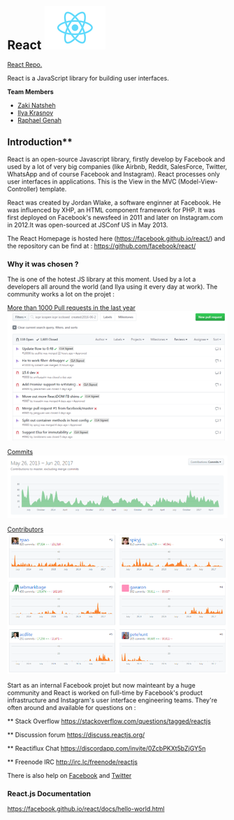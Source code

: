 # React   ![React Icon](React-icon.svg.png) #

[React Repo.](https://github.com/facebook/react "React Repo.")

React is a JavaScript library for building user interfaces.


**Team Members**


- [Zaki Natsheh](https://github.com/ZakiNata "Zaki Natsheh")
-  [Ilya Krasnov](https://github.com/ilyakrasnov "Ilya Krasnov")
-  [Raphael Genah](https://github.com/leahpar47 "Raphael")


## Introduction**

React is an open-source Javascript library, firstly develop by Facebook and used by a lot of very big companies (like Airbnb, Reddit,  SalesForce, Twitter, WhatsApp and of course Facebook and Instagram). React processes only user interfaces in applications. This is the View in the MVC (Model-View-Controller) template.

React was created by Jordan Wlake, a software enginner at Facebook. He was influenced by XHP, an HTML component framework for PHP. It was first deployed on Facebook's newsfeed in 2011 and later on Instagram.com in 2012.It was open-sourced at JSConf US in May 2013. 

The React Homepage is hosted here (https://facebook.github.io/react/) and the repository can be find at :
https://github.com/facebook/react/

### Why it was chosen ?

The is one of the hotest JS library at this moment. Used by a lot a developers all around the world (and Ilya using it every day at work).
The community works a lot on the projet :



[More than 1000 Pull requests in the last year](https://github.com/facebook/react/pulls?utf8=%E2%9C%93&q=is%3Apr%20is%3Aopen%20is%3Apr%20is%3Aclosed%20%20created%3A2016-06-18..2017-12-12%20)
![Pr](pullrequest.png)

[Commits](https://github.com/facebook/react/commits/master)
![Commit Graph](graphcommit.png)

[Contributors](https://github.com/facebook/react/graphs/contributors)
![Top 6 contributors](top6contributor.png)


Start as an internal Facebook projet but now mainteant by a huge community and React is worked on full-time by Facebook's product infrastructure and Instagram's user interface engineering teams. They're often around and available for questions on :

** Stack Overflow
https://stackoverflow.com/questions/tagged/reactjs

** Discussion forum
https://discuss.reactjs.org/

** Reactiflux Chat
https://discordapp.com/invite/0ZcbPKXt5bZjGY5n

** Freenode IRC
http://irc.lc/freenode/reactjs

There is also help on [Facebook](https://www.facebook.com/react) and [Twitter](https://twitter.com/reactjs)

### React.js Documentation

https://facebook.github.io/react/docs/hello-world.html



